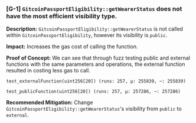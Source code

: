 ### [G-1] `GitcoinPassportEligibility::getWearerStatus` does not have the most efficient visibility type.

**Description:** `GitcoinPassportEligibility::getWearerStatus` is not called within `GitcoinPassportEligibility`, however its visibility is `public`.

**Impact:** Increases the gas cost of calling the function.

**Proof of Concept:** We can see that through fuzz testing public and external functions with the same parameters and operations, the external function resulted in costing less gas to call.

`test_externalFunction(uint256[20]) (runs: 257, μ: 255839, ~: 255839)`

`test_publicFunction(uint256[20]) (runs: 257, μ: 257286, ~: 257286)`

**Recommended Mitigation:** Change `GitcoinPassportEligibility::getWearerStatus`'s visibility from `public` to `external`.